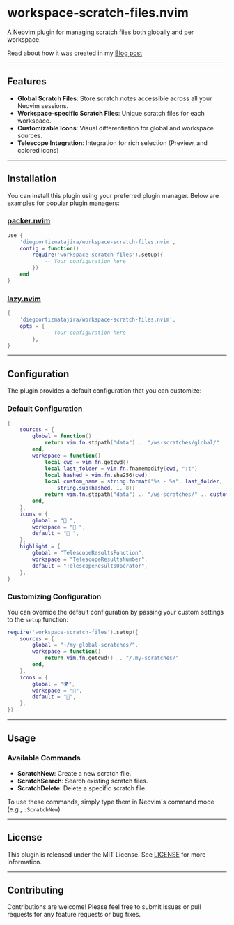 # workspace-scratch-files.nvim

A Neovim plugin for managing scratch files both globally and per workspace.

Read about how it was created in my [Blog post](https://diego-ortiz.me/posts/how_to_neovim_plugin/)

---

## Features

- **Global Scratch Files**: Store scratch notes accessible across all your
  Neovim sessions.
- **Workspace-specific Scratch Files**: Unique scratch files for each
  workspace.
- **Customizable Icons**: Visual differentiation for global and workspace
  sources.
- **Telescope Integration**: Integration for rich selection (Preview, and
  colored icons)

---

## Installation

You can install this plugin using your preferred plugin manager. Below are
examples for popular plugin managers:

### [packer.nvim](https://github.com/wbthomason/packer.nvim)

```lua
use {
    'diegoortizmatajira/workspace-scratch-files.nvim',
    config = function()
        require('workspace-scratch-files').setup({
            -- Your configuration here
        })
    end
}
```

### [lazy.nvim](https://github.com/folke/lazy.nvim)

```lua
{
    'diegoortizmatajira/workspace-scratch-files.nvim',
    opts = {
            -- Your configuration here
        },
}
```

---

## Configuration

The plugin provides a default configuration that you can customize:

### Default Configuration

```lua
{
    sources = {
        global = function()
            return vim.fn.stdpath("data") .. "/ws-scratches/global/"
        end,
        workspace = function()
            local cwd = vim.fn.getcwd()
            local last_folder = vim.fn.fnamemodify(cwd, ":t")
            local hashed = vim.fn.sha256(cwd)
            local custom_name = string.format("%s - %s", last_folder,
                string.sub(hashed, 1, 8))
            return vim.fn.stdpath("data") .. "/ws-scratches/" .. custom_name .. "/"
        end,
    },
    icons = {
        global = "󰥨 ",
        workspace = "󱧶 ",
        default = "󰚝 ",
    },
    highlight = {
        global = "TelescopeResultsFunction",
        workspace = "TelescopeResultsNumber",
        default = "TelescopeResultsOperator",
    },
}
```

### Customizing Configuration

You can override the default configuration by passing your custom settings to
the `setup` function:

```lua
require('workspace-scratch-files').setup({
    sources = {
        global = "~/my-global-scratches/",
        workspace = function()
            return vim.fn.getcwd() .. "/.my-scratches/"
        end,
    },
    icons = {
        global = "🌍",
        workspace = "🏢",
        default = "📝",
    },
})
```

---

## Usage

### Available Commands

- **ScratchNew**: Create a new scratch file.
- **ScratchSearch**: Search existing scratch files.
- **ScratchDelete**: Delete a specific scratch file.

To use these commands, simply type them in Neovim's command mode (e.g., `:ScratchNew`).

---

## License

This plugin is released under the MIT License. See [LICENSE](./LICENSE) for
more information.

---

## Contributing

Contributions are welcome! Please feel free to submit issues or pull requests
for any feature requests or bug fixes.
